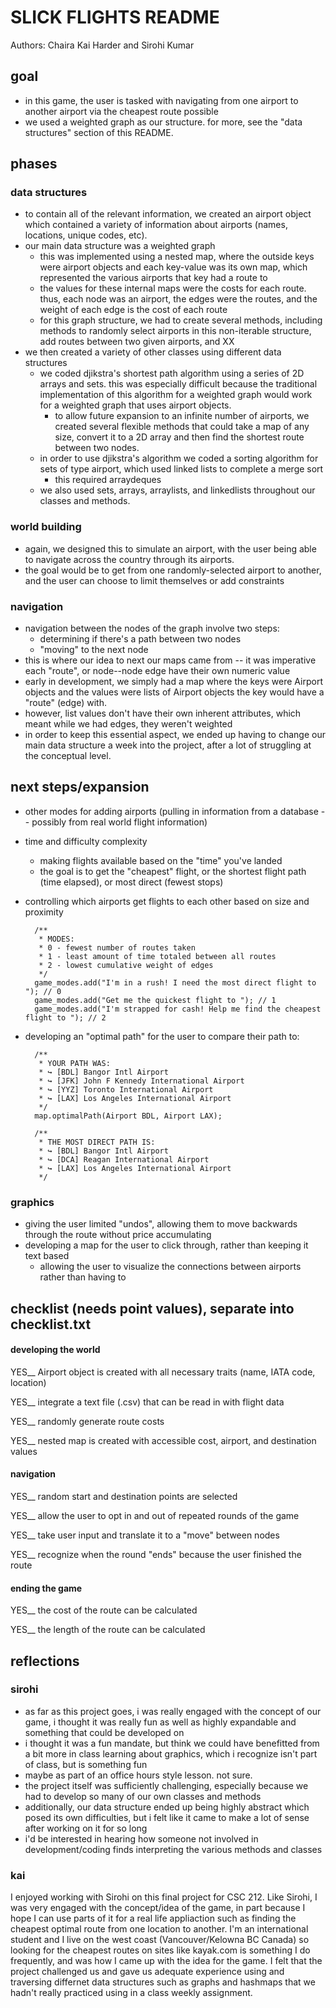 # SLICK FLIGHTS README

Authors: Chaira Kai Harder and Sirohi Kumar


## goal

- in this game, the user is tasked with navigating from one airport to another airport via the cheapest route possible
- we used a weighted graph as our structure. for more, see the "data structures" section of this README. 

## phases

### data structures
- to contain all of the relevant information, we created an airport object which contained a variety of information about airports (names, locations, unique codes, etc). 
- our main data structure was a weighted graph
  - this was implemented using a nested map, where the outside keys were airport objects and each key-value was its own map, which represented the various airports that key had a route to
  - the values for these internal maps were the costs for each route. thus, each node was an airport, the edges were the routes, and the weight of each edge is the cost of each route
  - for this graph structure, we had to create several methods, including methods to randomly select airports in this non-iterable structure, add routes between two given airports, and XX
- we then created a variety of other classes using different data structures
  - we coded djikstra's shortest path algorithm using a series of 2D arrays and sets. this was especially difficult because the traditional implementation of this algorithm for a weighted graph would work for a weighted graph that uses airport objects.
    - to allow future expansion to an infinite number of airports, we created several flexible methods that could take a map of any size, convert it to a 2D array and then find the shortest route between two nodes.
  - in order to use djikstra's algorithm we coded a sorting algorithm for sets of type airport, which used linked lists to complete a merge sort
    - this required arraydeques
  - we also used sets, arrays, arraylists, and linkedlists throughout our classes and methods. 

### world building

- again, we designed this to simulate an airport, with the user being able to navigate across the country through its airports. 
- the goal would be to get from one randomly-selected airport to another, and the user can choose to limit themselves or add constraints

### navigation

- navigation between the nodes of the graph involve two steps: 
	- determining if there's a path between two nodes
	- "moving" to the next node
- this is where our idea to next our maps came from -- it was imperative each "route", or node--node edge have their own numeric value
- early in development, we simply had a map where the keys were Airport objects and the values were lists of Airport objects the key would have a "route" (edge) with. 
- however, list values don't have their own inherent attributes, which meant while we had edges, they weren't weighted
- in order to keep this essential aspect, we ended up having to change our main data structure a week into the project, after a lot of struggling at the conceptual level. 

## next steps/expansion

- other modes for adding airports (pulling in information from a database -- possibly from real world flight information)
- time and difficulty complexity
	- making flights available based on the "time" you've landed
	- the goal is to get the "cheapest" flight, or the shortest flight path (time elapsed), or most direct (fewest stops)
- controlling which airports get flights to each other based on size and proximity
	
		/**
		 * MODES:
		 * 0 - fewest number of routes taken
		 * 1 - least amount of time totaled between all routes
		 * 2 - lowest cumulative weight of edges
		 */
		game_modes.add("I'm in a rush! I need the most direct flight to "); // 0
		game_modes.add("Get me the quickest flight to "); // 1
		game_modes.add("I'm strapped for cash! Help me find the cheapest flight to "); // 2


- developing an "optimal path" for the user to compare their path to:

		/**
		 * YOUR PATH WAS:
		 * ↪ [BDL] Bangor Intl Airport
		 * ↪ [JFK] John F Kennedy International Airport
		 * ↪ [YYZ] Toronto International Airport
		 * ↪ [LAX] Los Angeles International Airport
		 */
		map.optimalPath(Airport BDL, Airport LAX);
		
		/**
		 * THE MOST DIRECT PATH IS:
		 * ↪ [BDL] Bangor Intl Airport
		 * ↪ [DCA] Reagan International Airport
		 * ↪ [LAX] Los Angeles International Airport
		 */


### graphics

- giving the user limited "undos", allowing them to move backwards through the route without price accumulating
- developing a map for the user to click through, rather than keeping it text based
	- allowing the user to visualize the connections between airports rather than having to 
	

## checklist (needs point values), separate into checklist.txt

#### developing the world

YES__  Airport object is created with all necessary traits (name, IATA code, location)

YES__ integrate a text file (.csv) that can be read in with flight data

YES__ randomly generate route costs

YES__ nested map is created with accessible cost, airport, and destination values


#### navigation

YES__ random start and destination points are selected

YES__ allow the user to opt in and out of repeated rounds of the game 

YES__ take user input and translate it to a "move" between nodes

YES__ recognize when the round "ends" because the user finished the route

#### ending the game

YES__ the cost of the route can be calculated

YES__ the length of the route can be calculated


## reflections

### sirohi

- as far as this project goes, i was really engaged with the concept of our game, i thought it was really fun as well as highly expandable and something that could be developed on
- i thought it was a fun mandate, but think we could have benefitted from a bit more in class learning about graphics, which i recognize isn't part of class, but is something fun
- maybe as part of an office hours style lesson. not sure. 
- the project itself was sufficiently challenging, especially because we had to develop so many of our own classes and methods
- additionally, our data structure ended up being highly abstract which posed its own difficulties, but i felt like it came to make a lot of sense after working on it for so long
- i'd be interested in hearing how someone not involved in development/coding finds interpreting the various methods and classes 

### kai

I enjoyed working with Sirohi on this final project for CSC 212.
Like Sirohi, I was very engaged with the concept/idea of the game, in part because I hope I can use parts of it for a real life appliaction such as finding the cheapest optimal route from one location to another. I'm an international student and I live on the west coast (Vancouver/Kelowna BC Canada) so looking for the cheapest routes on sites like kayak.com is something I do frequently, and was how I came up with the idea for the game. 
I felt that the project challenged us and gave us adequate experience using and traversing differnet data structures such as graphs and hashmaps that we hadn't really practiced using in a class weekly assignment.
